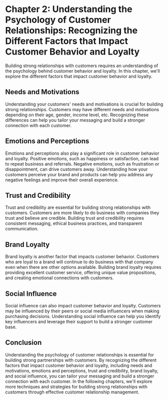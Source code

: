 Chapter 2: Understanding the Psychology of Customer Relationships: Recognizing the Different Factors that Impact Customer Behavior and Loyalty
==============================================================================================================================================

Building strong relationships with customers requires an understanding of the psychology behind customer behavior and loyalty. In this chapter, we'll explore the different factors that impact customer behavior and loyalty.

Needs and Motivations
---------------------

Understanding your customers' needs and motivations is crucial for building strong relationships. Customers may have different needs and motivations depending on their age, gender, income level, etc. Recognizing these differences can help you tailor your messaging and build a stronger connection with each customer.

Emotions and Perceptions
------------------------

Emotions and perceptions also play a significant role in customer behavior and loyalty. Positive emotions, such as happiness or satisfaction, can lead to repeat business and referrals. Negative emotions, such as frustration or disappointment, can drive customers away. Understanding how your customers perceive your brand and products can help you address any negative feelings and improve their overall experience.

Trust and Credibility
---------------------

Trust and credibility are essential for building strong relationships with customers. Customers are more likely to do business with companies they trust and believe are credible. Building trust and credibility requires consistent messaging, ethical business practices, and transparent communication.

Brand Loyalty
-------------

Brand loyalty is another factor that impacts customer behavior. Customers who are loyal to a brand will continue to do business with that company even when there are other options available. Building brand loyalty requires providing excellent customer service, offering unique value propositions, and creating emotional connections with customers.

Social Influence
----------------

Social influence can also impact customer behavior and loyalty. Customers may be influenced by their peers or social media influencers when making purchasing decisions. Understanding social influence can help you identify key influencers and leverage their support to build a stronger customer base.

Conclusion
----------

Understanding the psychology of customer relationships is essential for building strong partnerships with customers. By recognizing the different factors that impact customer behavior and loyalty, including needs and motivations, emotions and perceptions, trust and credibility, brand loyalty, and social influence, you can tailor your messaging and build a stronger connection with each customer. In the following chapters, we'll explore more techniques and strategies for building strong relationships with customers through effective customer relationship management.
